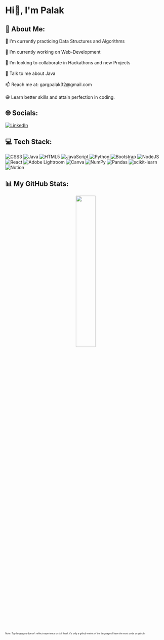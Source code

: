 <h1 id="hi-i-m-palak">Hi👋, I&#39;m Palak</h1>

<h2 id="-about-me-">💫 About Me:</h2>

<p>🌱 I&#39;m currently practicing Data Structures and Algorithms <br><br>
  🔭 I’m currently working on Web-Development <br><br>
  👯 I’m looking to collaborate in Hackathons and new Projects <br><br>
  💬 Talk to me about Java <br><br>
  📫 Reach me at: gargpalak32@gmail.com <br><br>
  😀 Learn better skills and attain perfection in coding.
</p>

<h2 id="-socials-">🌐 Socials:</h2>

<p>
  <a href="https://linkedin.com/in/https://www.linkedin.com/in/palak-garg-007/"><img src="https://img.shields.io/badge/LinkedIn-%230077B5.svg?logo=linkedin&amp;logoColor=white" alt="LinkedIn"></a>
</p>

<h2 id="-tech-stack-">💻 Tech Stack:</h2>

<p>
  <img src="https://img.shields.io/badge/css3-%231572B6.svg?style=for-the-badge&amp;logo=css3&amp;logoColor=white" alt="CSS3"> 
  <img src="https://img.shields.io/badge/java-%23ED8B00.svg?style=for-the-badge&amp;logo=java&amp;logoColor=white" alt="Java"> 
  <img src="https://img.shields.io/badge/html5-%23E34F26.svg?style=for-the-badge&amp;logo=html5&amp;logoColor=white" alt="HTML5"> 
  <img src="https://img.shields.io/badge/javascript-%23323330.svg?style=for-the-badge&amp;logo=javascript&amp;logoColor=%23F7DF1E" alt="JavaScript"> 
  <img src="https://img.shields.io/badge/python-3670A0?style=for-the-badge&amp;logo=python&amp;logoColor=ffdd54" alt="Python"> 
  <img src="https://img.shields.io/badge/bootstrap-%23563D7C.svg?style=for-the-badge&amp;logo=bootstrap&amp;logoColor=white" alt="Bootstrap"> 
  <img src="https://img.shields.io/badge/node.js-6DA55F?style=for-the-badge&amp;logo=node.js&amp;logoColor=white" alt="NodeJS"> 
  <img src="https://img.shields.io/badge/react-%2320232a.svg?style=for-the-badge&amp;logo=react&amp;logoColor=%2361DAFB" alt="React"> 
  <img src="https://img.shields.io/badge/Adobe%20Lightroom-31A8FF.svg?style=for-the-badge&amp;logo=Adobe%20Lightroom&amp;logoColor=white" alt="Adobe Lightroom">       <img src="https://img.shields.io/badge/Canva-%2300C4CC.svg?style=for-the-badge&amp;logo=Canva&amp;logoColor=white" alt="Canva"> 
  <img src="https://img.shields.io/badge/numpy-%23013243.svg?style=for-the-badge&amp;logo=numpy&amp;logoColor=white" alt="NumPy"> 
  <img src="https://img.shields.io/badge/pandas-%23150458.svg?style=for-the-badge&amp;logo=pandas&amp;logoColor=white" alt="Pandas"> 
  <img src="https://img.shields.io/badge/scikit--learn-%23F7931E.svg?style=for-the-badge&amp;logo=scikit-learn&amp;logoColor=white" alt="scikit-learn"> 
  <img src="https://img.shields.io/badge/Notion-%23000000.svg?style=for-the-badge&amp;logo=notion&amp;logoColor=white" alt="Notion">
</p>

<h2 id="-github-stats-">📊 My GitHub Stats:</h2>

<p align="center">
<!--   <img width="48%" src="https://github-readme-stats.vercel.app/api?username=palakgarg007&amp;theme=dark&amp;hide_border=false&amp;include_all_commits=false&amp;count_private=false" alt=""> -->
  <img src="https://github-readme-streak-stats.herokuapp.com/?user=palakgarg007&amp;theme=dark&amp;hide_border=false" alt="">
  <img width="35%" src="https://github-readme-stats.vercel.app/api/top-langs/?username=palakgarg007&amp;theme=dark&amp;hide_border=false&amp;include_all_commits=false&amp;count_private=false&amp;layout=compact" alt="">
</p>

<p style="font-size: 7px">
Note: Top languages doesn't reflect experience or skill level, it's only a github metric of the languages I have the most code on github.
</p>

<!-- <hr> -->
<!-- <p><a href="https://visitcount.itsvg.in"><img src="https://visitcount.itsvg.in/api?id=palakgarg007&amp;icon=0&amp;color=0" alt=""></a></p> -->
<!-- Proudly created with GPRM ( https://gprm.itsvg.in ) -->

